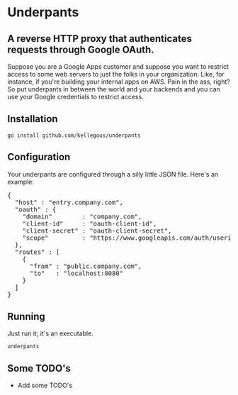 # Underpants
## A reverse HTTP proxy that authenticates requests through Google OAuth.

Suppose you are a Google Apps customer and suppose you want to restrict access to some web servers to just the folks in your organization. Like, for instance, if you're building your internal apps on AWS. Pain in the ass, right? So put underpants in between the world and your backends and you can use your Google credentials to restrict access.

## Installation
```go install github.com/kellegous/underpants```

## Configuration

Your underpants are configured through a silly little JSON file. Here's an example:
<pre>
{
  "host" : "entry.company.com",
  "oauth" : {
    "domain"        : "company.com",
    "client-id"     : "oauth-client-id",
    "client-secret" : "oauth-client-secret",
    "scope"         : "https://www.googleapis.com/auth/userinfo.profile https://www.googleapis.com/auth/userinfo.email"
  },
  "routes" : [
    {
      "from" : "public.company.com",
      "to"   : "localhost:8080"
    }
  ]
}
</pre>

## Running

Just run it; it's an executable.

```
underpants
```

## Some TODO's
 * Add some TODO's